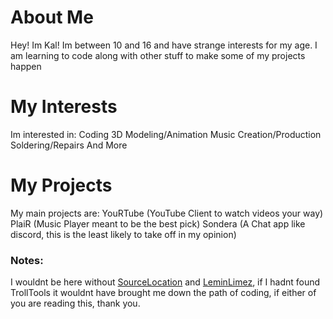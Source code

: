 <!--## Hi there 👋-->

<!--
**KalphalusKal/KalphalusKal** is a ✨ _special_ ✨ repository because its `README.md` (this file) appears on your GitHub profile.

Here are some ideas to get you started:

- 🔭 I’m currently working on ...
- 🌱 I’m currently learning ...
- 👯 I’m looking to collaborate on ...
- 🤔 I’m looking for help with ...
- 💬 Ask me about ...
- 📫 How to reach me: ...
- 😄 Pronouns: ...
- ⚡ Fun fact: ...
-->
# About Me
Hey! Im Kal! Im between 10 and 16 and have strange interests for my age. I am learning to code along with other stuff to make some of my projects happen
# My Interests
Im interested in:
Coding
3D Modeling/Animation
Music Creation/Production
Soldering/Repairs
And More
# My Projects
My main projects are:
YouRTube (YouTube Client to watch videos your way)
PlaiR (Music Player meant to be the best pick)
Sondera (A Chat app like discord, this is the least likely to take off in my opinion)
### Notes:
I wouldnt be here without [SourceLocation](https://www.github.com/sourcelocation) and [LeminLimez](https://www.github.com/LeminLimez), if I hadnt found TrollTools it wouldnt have brought me down the path of coding, if either of you are reading this, thank you.
